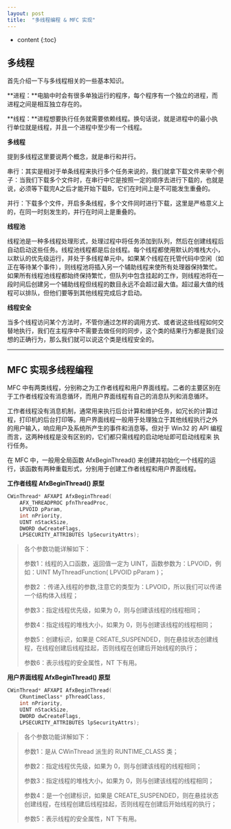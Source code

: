 ```yaml
---
layout: post
title:  "多线程编程 & MFC 实现"
---
```


* content
{:toc}

## 多线程

首先介绍一下与多线程相关的一些基本知识。

**进程：**电脑中时会有很多单独运行的程序，每个程序有一个独立的进程，而进程之间是相互独立存在的。

**线程：**进程想要执行任务就需要依赖线程。换句话说，就是进程中的最小执行单位就是线程，并且一个进程中至少有一个线程。

**多线程**

提到多线程这里要说两个概念，就是串行和并行。

串行：其实是相对于单条线程来执行多个任务来说的，我们就拿下载文件来举个例子：当我们下载多个文件时，在串行中它是按照一定的顺序去进行下载的，也就是说，必须等下载完A之后才能开始下载B，它们在时间上是不可能发生重叠的。

并行：下载多个文件，开启多条线程，多个文件同时进行下载，这里是严格意义上的，在同一时刻发生的，并行在时间上是重叠的。

**线程池**

线程池是一种多线程处理形式，处理过程中将任务添加到队列，然后在创建线程后自动启动这些任务。线程池线程都是后台线程。每个线程都使用默认的堆栈大小，以默认的优先级运行，并处于多线程单元中。如果某个线程在托管代码中空闲（如正在等待某个事件），则线程池将插入另一个辅助线程来使所有处理器保持繁忙。如果所有线程池线程都始终保持繁忙，但队列中包含挂起的工作，则线程池将在一段时间后创建另一个辅助线程但线程的数目永远不会超过最大值。超过最大值的线程可以排队，但他们要等到其他线程完成后才启动。

**线程安全**

当多个线程访问某个方法时，不管你通过怎样的调用方式、或者说这些线程如何交替地执行，我们在主程序中不需要去做任何的同步，这个类的结果行为都是我们设想的正确行为，那么我们就可以说这个类是线程安全的。

---

## MFC 实现多线程编程

MFC 中有两类线程，分别称之为工作者线程和用户界面线程。二者的主要区别在于工作者线程没有消息循环，而用户界面线程有自己的消息队列和消息循环。

工作者线程没有消息机制，通常用来执行后台计算和维护任务，如冗长的计算过程，打印机的后台打印等。用户界面线程一般用于处理独立于其他线程执行之外 的用户输入，响应用户及系统所产生的事件和消息等。但对于 Win32 的 API 编程而言，这两种线程是没有区别的，它们都只需线程的启动地址即可启动线程来 执行任务。

在 MFC 中，一般用全局函数 AfxBeginThread() 来创建并初始化一个线程的运行，该函数有两种重载形式，分别用于创建工作者线程和用户界面线程。

**工作者线程 AfxBeginThread() 原型**

```c++
CWinThread* AFXAPI AfxBeginThread(
    AFX_THREADPROC pfnThreadProc,
    LPVOID pParam,
    int nPriority,
    UINT nStackSize,
    DWORD dwCreateFlags,
    LPSECURITY_ATTRIBUTES lpSecurityAttrs);
```

> 各个参数功能详解如下：
>
> 参数1：线程的入口函数，返回值一定为 UINT，函数参数为：LPVOID，例如：UINT MyThreadFunction( LPVOID pParam )；
>
> 参数2 ：传递入线程的参数,注意它的类型为：LPVOID，所以我们可以传递一个结构体入线程；
>
> 参数3：指定线程优先级，如果为 0，则与创建该线程的线程相同；
>
> 参数4：指定线程的堆栈大小，如果为 0，则与创建该线程的线程相同；
>
> 参数5：创建标识，如果是 CREATE_SUSPENDED，则在悬挂状态创建线程，在线程创建后线程挂起，否则线程在创建后开始线程的执行；
>
> 参数6：表示线程的安全属性，NT 下有用。

**用户界面线程 AfxBeginThread() 原型**

```c++
CWinThread* AFXAPI AfxBeginThread(
    CRuntimeClass* pThreadClass,
    int nPriority,
    UINT nStackSize,
    DWORD dwCreateFlags,
    LPSECURITY_ATTRIBUTES lpSecurityAttrs);
```

> 各个参数功能详解如下：
>
> 参数1：是从 CWinThread 派生的 RUNTIME_CLASS 类；
>
> 参数2：指定线程优先级，如果为 0，则与创建该线程的线程相同；
>
> 参数3：指定线程的堆栈大小，如果为 0，则与创建该线程的线程相同；
>
> 参数4：是一个创建标识，如果是 CREATE_SUSPENDED，则在悬挂状态创建线程，在线程创建后线程挂起，否则线程在创建后开始线程的执行；
>
> 参数5：表示线程的安全属性，NT 下有用。



